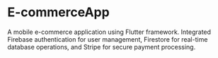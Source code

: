 # E-commerceApp
A mobile e-commerce application using Flutter framework. Integrated Firebase authentication for user management, Firestore for real-time database operations, and Stripe for secure payment processing.
